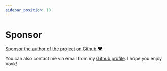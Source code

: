 ```yaml
---
sidebar_position: 10
---
```


# Sponsor

[Sponsor the author of the project on Github ♥️](https://github.com/sponsors/finom)

You can also contact me via email from my [Github profile](https://github.com/finom). I hope you enjoy Vovk!
